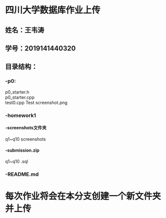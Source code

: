 # 四川大学数据库作业上传
## 姓名：王韦涛  
## 学号：2019141440320  
## 目录结构：  
### -p0:  
p0_starter.h  
p0_starter.cpp  
test0.cpp
Test screenshot.png
### -homework1
#### -screenshots文件夹  
q1~q10 screenshots  
#### -submission.zip
q1~q10 .sql  
### -README.md  
# 每次作业将会在本分支创建一个新文件夹并上传
